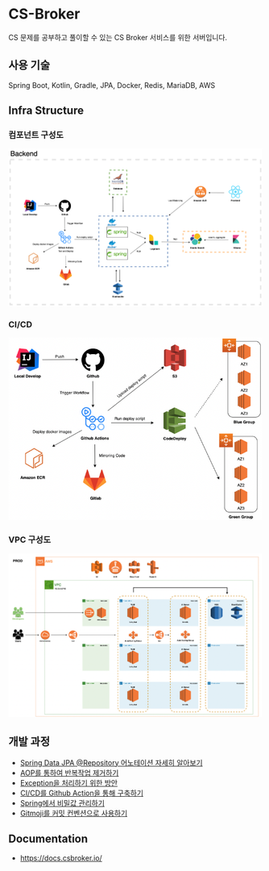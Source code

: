 # CS-Broker

CS 문제를 공부하고 풀이할 수 있는 CS Broker 서비스를 위한 서버입니다.

## 사용 기술
Spring Boot, Kotlin, Gradle, JPA, Docker, Redis, MariaDB, AWS

## Infra Structure

### 컴포넌트 구성도

![](./doc/img/infra.png)

### CI/CD

![](./doc/img/ci-cd.png)

### VPC 구성도

![](./doc/img/VPC.png)

## 개발 과정

- [Spring Data JPA @Repository 어노테이션 자세히 알아보기](https://velog.io/@kshired/Spring-%EC%99%9C-JPARepository%EB%8A%94-Repository%EA%B0%80-%ED%95%84%EC%9A%94-%EC%97%86%EC%9D%84%EA%B9%8C-deep-dive-%ED%95%B4%EB%B3%B4%EA%B8%B0)
- [AOP를 통하여 반복작업 제거하기](https://velog.io/@kshired/Spring-AOP%EB%A5%BC-%EC%9D%B4%EC%9A%A9%ED%95%98%EC%97%AC-%EB%B0%98%EB%B3%B5%EC%9E%91%EC%97%85-%EC%A4%84%EC%9D%B4%EA%B8%B0)
- [Exception을 처리하기 위한 방안](https://velog.io/@kshired/Spring-Exception-%ED%95%B4%EA%B2%B0-%EC%A0%84%EB%9E%B5)
- [CI/CD를 Github Action을 통해 구축하기](https://velog.io/@monstera/Infra-Github-actions%EB%A5%BC-%ED%86%B5%ED%95%B4-CICD-%EC%9D%B8%ED%94%84%EB%9D%BC-%EA%B5%AC%EC%B6%95%ED%95%98%EA%B8%B0)
- [Spring에서 비밀값 관리하기](https://velog.io/@kshired/Spring-yml-%EC%84%A4%EC%A0%95-%ED%8C%8C%EC%9D%BC-%EA%B4%80%EB%A6%AC%ED%95%98%EA%B8%B0)
- [Gitmoji를 커밋 컨벤션으로 사용하기](https://velog.io/@kshired/Gitmoji%EB%A5%BC-%EC%BB%A4%EB%B0%8B-%EC%BB%A8%EB%B2%A4%EC%85%98%EC%9C%BC%EB%A1%9C-%EC%82%AC%EC%9A%A9%ED%95%98%EA%B2%8C-%EB%90%9C-%EC%9D%B4%EC%9C%A0)

## Documentation

- https://docs.csbroker.io/
